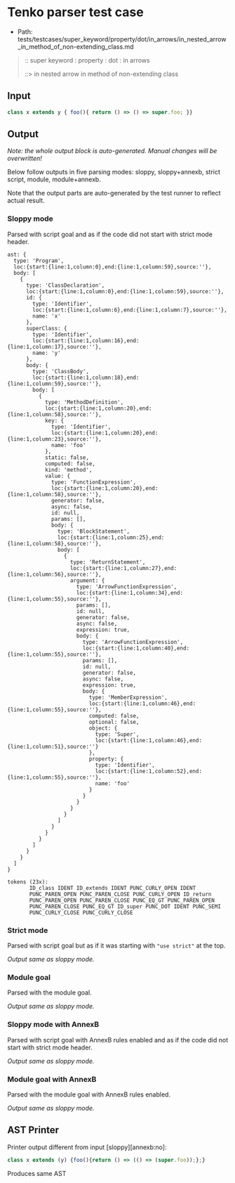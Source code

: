 # Tenko parser test case

- Path: tests/testcases/super_keyword/property/dot/in_arrows/in_nested_arrow_in_method_of_non-extending_class.md

> :: super keyword : property : dot : in arrows
>
> ::> in nested arrow in method of non-extending class

## Input

`````js
class x extends y { foo(){ return () => () => super.foo; }}
`````

## Output

_Note: the whole output block is auto-generated. Manual changes will be overwritten!_

Below follow outputs in five parsing modes: sloppy, sloppy+annexb, strict script, module, module+annexb.

Note that the output parts are auto-generated by the test runner to reflect actual result.

### Sloppy mode

Parsed with script goal and as if the code did not start with strict mode header.

`````
ast: {
  type: 'Program',
  loc:{start:{line:1,column:0},end:{line:1,column:59},source:''},
  body: [
    {
      type: 'ClassDeclaration',
      loc:{start:{line:1,column:0},end:{line:1,column:59},source:''},
      id: {
        type: 'Identifier',
        loc:{start:{line:1,column:6},end:{line:1,column:7},source:''},
        name: 'x'
      },
      superClass: {
        type: 'Identifier',
        loc:{start:{line:1,column:16},end:{line:1,column:17},source:''},
        name: 'y'
      },
      body: {
        type: 'ClassBody',
        loc:{start:{line:1,column:18},end:{line:1,column:59},source:''},
        body: [
          {
            type: 'MethodDefinition',
            loc:{start:{line:1,column:20},end:{line:1,column:58},source:''},
            key: {
              type: 'Identifier',
              loc:{start:{line:1,column:20},end:{line:1,column:23},source:''},
              name: 'foo'
            },
            static: false,
            computed: false,
            kind: 'method',
            value: {
              type: 'FunctionExpression',
              loc:{start:{line:1,column:20},end:{line:1,column:58},source:''},
              generator: false,
              async: false,
              id: null,
              params: [],
              body: {
                type: 'BlockStatement',
                loc:{start:{line:1,column:25},end:{line:1,column:58},source:''},
                body: [
                  {
                    type: 'ReturnStatement',
                    loc:{start:{line:1,column:27},end:{line:1,column:56},source:''},
                    argument: {
                      type: 'ArrowFunctionExpression',
                      loc:{start:{line:1,column:34},end:{line:1,column:55},source:''},
                      params: [],
                      id: null,
                      generator: false,
                      async: false,
                      expression: true,
                      body: {
                        type: 'ArrowFunctionExpression',
                        loc:{start:{line:1,column:40},end:{line:1,column:55},source:''},
                        params: [],
                        id: null,
                        generator: false,
                        async: false,
                        expression: true,
                        body: {
                          type: 'MemberExpression',
                          loc:{start:{line:1,column:46},end:{line:1,column:55},source:''},
                          computed: false,
                          optional: false,
                          object: {
                            type: 'Super',
                            loc:{start:{line:1,column:46},end:{line:1,column:51},source:''}
                          },
                          property: {
                            type: 'Identifier',
                            loc:{start:{line:1,column:52},end:{line:1,column:55},source:''},
                            name: 'foo'
                          }
                        }
                      }
                    }
                  }
                ]
              }
            }
          }
        ]
      }
    }
  ]
}

tokens (23x):
       ID_class IDENT ID_extends IDENT PUNC_CURLY_OPEN IDENT
       PUNC_PAREN_OPEN PUNC_PAREN_CLOSE PUNC_CURLY_OPEN ID_return
       PUNC_PAREN_OPEN PUNC_PAREN_CLOSE PUNC_EQ_GT PUNC_PAREN_OPEN
       PUNC_PAREN_CLOSE PUNC_EQ_GT ID_super PUNC_DOT IDENT PUNC_SEMI
       PUNC_CURLY_CLOSE PUNC_CURLY_CLOSE
`````

### Strict mode

Parsed with script goal but as if it was starting with `"use strict"` at the top.

_Output same as sloppy mode._

### Module goal

Parsed with the module goal.

_Output same as sloppy mode._

### Sloppy mode with AnnexB

Parsed with script goal with AnnexB rules enabled and as if the code did not start with strict mode header.

_Output same as sloppy mode._

### Module goal with AnnexB

Parsed with the module goal with AnnexB rules enabled.

_Output same as sloppy mode._

## AST Printer

Printer output different from input [sloppy][annexb:no]:

````js
class x extends (y) {foo(){return () => (() => (super.foo));};}
````

Produces same AST
